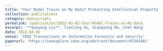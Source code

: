 ```yaml
---
title: "Your Model Trains on My Data? Protecting Intellectual Property of Training Data via Membership Fingerprint Authentication"
collection: publications
category: manuscripts
permalink: /publication/2022-03-02-Your-Model-Trains-on-My-Data
excerpt: '**Gaoyang Liu**, Tianlong Xu, Xiaoqiang Ma, Chen Wang'
date: 2022-03-02
venue: 'IEEE Transactions on Information Forensics and Security'
paperurl: 'https://ieeexplore.ieee.org/abstract/document/9724248/'
---
```

